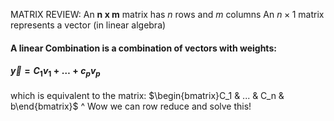 MATRIX REVIEW: An **n x m** matrix has *n* rows and *m* columns
An $n \times 1$ matrix represents a vector (in linear algebra)

#### A **linear Combination** is a combination of vectors with weights:
#### $\vec y = C_1v_1 + … + c_pv_p$
which is equivalent to the matrix:
$\begin{bmatrix}C_1 & ... & C_n & b\end{bmatrix}$ 
^ Wow we can row reduce and solve this!